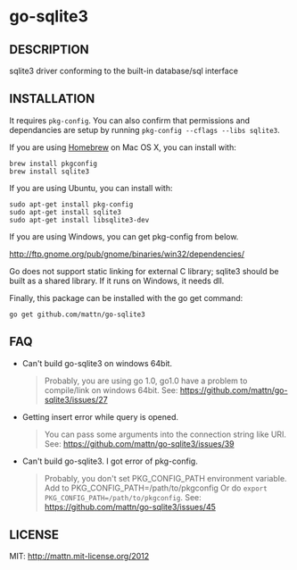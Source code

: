 go-sqlite3
==========

DESCRIPTION
-----------

sqlite3 driver conforming to the built-in database/sql interface

INSTALLATION
------------

It requires `pkg-config`.  You can also confirm that permissions and dependancies are setup by running `pkg-config --cflags --libs sqlite3`.

If you are using [Homebrew](http://mxcl.github.com/homebrew/) on Mac OS X, you can install with:

    brew install pkgconfig
    brew install sqlite3
     
If you are using Ubuntu, you can install with:

    sudo apt-get install pkg-config
	sudo apt-get install sqlite3  
	sudo apt-get install libsqlite3-dev 
	
If you are using Windows, you can get pkg-config from below.

http://ftp.gnome.org/pub/gnome/binaries/win32/dependencies/

Go does not support static linking for external C library; sqlite3 should be built as a shared library. If it runs on Windows, it needs dll.

Finally, this package can be installed with the go get command:

    go get github.com/mattn/go-sqlite3

FAQ
---

* Can't build go-sqlite3 on windows 64bit.

    > Probably, you are using go 1.0, go1.0 have a problem to compile/link on windows 64bit. 
    > See: https://github.com/mattn/go-sqlite3/issues/27

* Getting insert error while query is opened.

    > You can pass some arguments into the connection string like URI.
    > See: https://github.com/mattn/go-sqlite3/issues/39

* Can't build go-sqlite3. I got error of pkg-config.

    > Probably, you don't set PKG_CONFIG_PATH environment variable.
    > Add to PKG_CONFIG_PATH=/path/to/pkgconfig
    > Or do `export PKG_CONFIG_PATH=/path/to/pkgconfig`.
    > See: https://github.com/mattn/go-sqlite3/issues/45

LICENSE
-------

MIT: http://mattn.mit-license.org/2012
